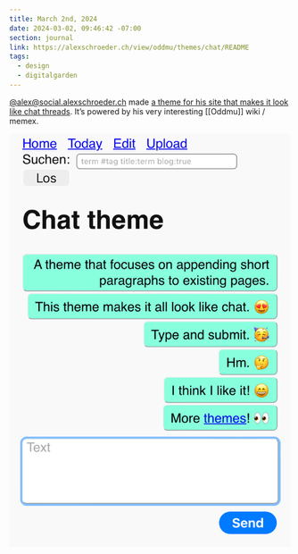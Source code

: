 ```yaml
---
title: March 2nd, 2024
date: 2024-03-02, 09:46:42 -07:00
section: journal
link: https://alexschroeder.ch/view/oddmu/themes/chat/README
tags:
  - design
  - digitalgarden
---
```

[@alex@social.alexschroeder.ch](https://social.alexschroeder.ch/@alex/statuses/01HQZHWBR76CHWC7BKC0A476FF) made [a theme for his site that makes it look like chat threads](https://alexschroeder.ch/view/oddmu/themes/chat/README). It’s powered by his very interesting [[Oddmu]] wiki / memex.

![](/assets/IMG_5116.jpeg)